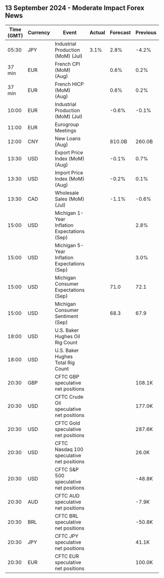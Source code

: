 ## 13 September 2024 - Moderate Impact Forex News

| Time (GMT) | Currency | Event | Actual | Forecast | Previous |
|------|----------|-------|--------|----------|----------|
| 05:30 | JPY | Industrial Production (MoM) (Jul) | 3.1% | 2.8% | -4.2% |
| 37 min | EUR | French CPI (MoM) (Aug) |  | 0.6% | 0.2% |
| 37 min | EUR | French HICP (MoM) (Aug) |  | 0.6% | 0.2% |
| 10:00 | EUR | Industrial Production (MoM) (Jul) |  | -0.6% | -0.1% |
| 11:00 | EUR | Eurogroup Meetings |  |  |  |
| 12:00 | CNY | New Loans (Aug) |  | 810.0B | 260.0B |
| 13:30 | USD | Export Price Index (MoM) (Aug) |  | -0.1% | 0.7% |
| 13:30 | USD | Import Price Index (MoM) (Aug) |  | -0.2% | 0.1% |
| 13:30 | CAD | Wholesale Sales (MoM) (Jul) |  | -1.1% | -0.6% |
| 15:00 | USD | Michigan 1-Year Inflation Expectations (Sep) |  |  | 2.8% |
| 15:00 | USD | Michigan 5-Year Inflation Expectations (Sep) |  |  | 3.0% |
| 15:00 | USD | Michigan Consumer Expectations (Sep) |  | 71.0 | 72.1 |
| 15:00 | USD | Michigan Consumer Sentiment (Sep) |  | 68.3 | 67.9 |
| 18:00 | USD | U.S. Baker Hughes Oil Rig Count |  |  |  |
| 18:00 | USD | U.S. Baker Hughes Total Rig Count |  |  |  |
| 20:30 | GBP | CFTC GBP speculative net positions |  |  | 108.1K |
| 20:30 | USD | CFTC Crude Oil speculative net positions |  |  | 177.0K |
| 20:30 | USD | CFTC Gold speculative net positions |  |  | 287.6K |
| 20:30 | USD | CFTC Nasdaq 100 speculative net positions |  |  | 26.0K |
| 20:30 | USD | CFTC S&P 500 speculative net positions |  |  | -48.8K |
| 20:30 | AUD | CFTC AUD speculative net positions |  |  | -7.9K |
| 20:30 | BRL | CFTC BRL speculative net positions |  |  | -50.8K |
| 20:30 | JPY | CFTC JPY speculative net positions |  |  | 41.1K |
| 20:30 | EUR | CFTC EUR speculative net positions |  |  | 100.0K |
